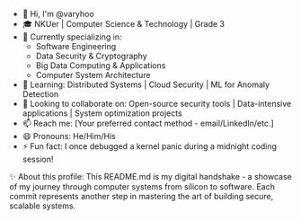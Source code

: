 - 👋 Hi, I'm @varyhoo
- 🎓 NKUer | Computer Science & Technology | Grade 3
- 🔐 Currently specializing in: 
  - Software Engineering 
  - Data Security & Cryptography
  - Big Data Computing & Applications
  - Computer System Architecture
- 🌱 Learning: Distributed Systems | Cloud Security | ML for Anomaly Detection
- 💞️ Looking to collaborate on: Open-source security tools | Data-intensive applications | System optimization projects
- 📫 Reach me: [Your preferred contact method - email/LinkedIn/etc.]
- 😄 Pronouns: He/Him/His
- ⚡ Fun fact: I once debugged a kernel panic during a midnight coding session!

✨ About this profile: 
This README.md is my digital handshake - a showcase of my journey through computer systems from silicon to software. Each commit represents another step in mastering the art of building secure, scalable systems.
